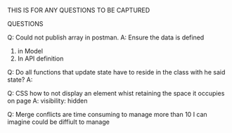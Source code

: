 THIS IS FOR ANY QUESTIONS TO BE CAPTURED

QUESTIONS

Q: Could not publish array in postman.
A: Ensure the data is defined

1. in Model
2. In API definition

Q: Do all functions that update state have to reside in the class with he said state?
A:

Q: CSS how to not display an element whist retaining the space it occupies on page
A: visibility: hidden

Q: Merge conflicts are time consuming to manage more than 10 I can imagine could be diffiult to manage
